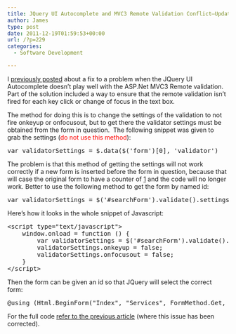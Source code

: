 ```yaml
---
title: JQuery UI Autocomplete and MVC3 Remote Validation Conflict–Update
author: James
type: post
date: 2011-12-19T01:59:53+00:00
url: /?p=229
categories:
  - Software Development

---
```

I [previously posted][1] about a fix to a problem when the JQuery UI Autocomplete doesn’t play well with the ASP.Net MVC3 Remote validation. Part of the solution included a way to ensure that the remote validation isn’t fired for each key click or change of focus in the text box.

The method for doing this is to change the settings of the validation to not fire onkeyup or onfocusout, but to get there the validator settings must be obtained from the form in question.  The following snippet was given to grab the settings (<span style="color: #ff0000">do not use this method</span>):

<pre class="brush: jscript; title: ; notranslate" title="">var validatorSettings = $.data($('form')[0], 'validator')
</pre>

The problem is that this method of getting the settings will not work correctly if a new form is inserted before the form in question, because that will case the original form to have a counter of [1] and the code will no longer work. Better to use the following method to get the form by named id:

<pre class="brush: jscript; title: ; notranslate" title="">var validatorSettings = $('#searchForm').validate().settings;</pre>

Here&#8217;s how it looks in the whole snippet of Javascript:

<pre class="brush: jscript; title: ; notranslate" title="">&lt;script type="text/javascript"&gt;
    window.onload = function () {
        var validatorSettings = $('#searchForm').validate().settings;
        validatorSettings.onkeyup = false;
        validatorSettings.onfocusout = false;
    }
&lt;/script&gt;
</pre>

Then the form can be given an id so that JQuery will select the correct form:

<pre class="brush: csharp; title: ; notranslate" title="">@using (Html.BeginForm("Index", "Services", FormMethod.Get, new { id = "searchForm" })) {
</pre>

For the full code [refer to the previous article][1] (where this issue has been corrected).

 [1]: http://www.culbertsonexchange.com/wp/?p=190